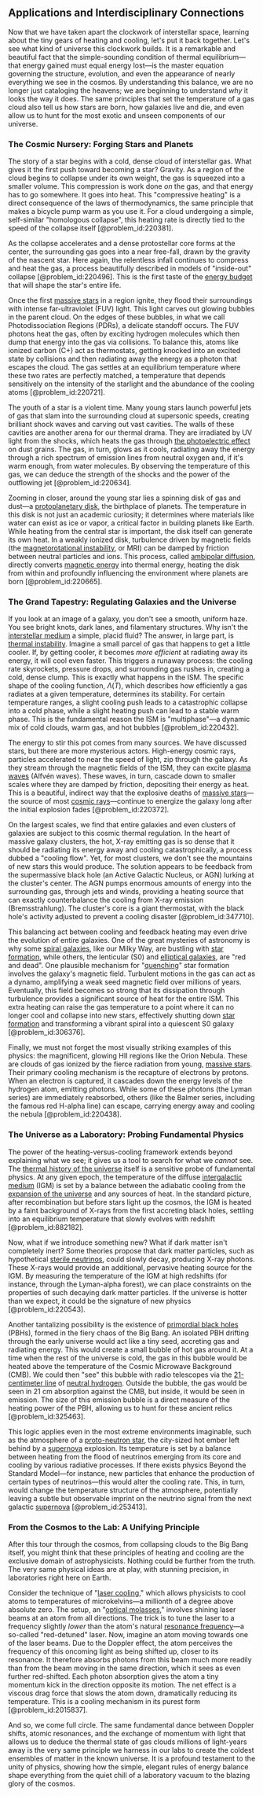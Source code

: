 ## Applications and Interdisciplinary Connections

Now that we have taken apart the clockwork of interstellar space, learning about the tiny gears of heating and cooling, let's put it back together. Let's see what kind of universe this clockwork builds. It is a remarkable and beautiful fact that the simple-sounding condition of thermal equilibrium—that energy gained must equal energy lost—is the master equation governing the structure, evolution, and even the appearance of nearly everything we see in the cosmos. By understanding this balance, we are no longer just cataloging the heavens; we are beginning to understand *why* it looks the way it does. The same principles that set the temperature of a gas cloud also tell us how stars are born, how galaxies live and die, and even allow us to hunt for the most exotic and unseen components of our universe.

### The Cosmic Nursery: Forging Stars and Planets

The story of a star begins with a cold, dense cloud of interstellar gas. What gives it the first push toward becoming a star? Gravity. As a region of the cloud begins to collapse under its own weight, the gas is squeezed into a smaller volume. This compression is work done *on* the gas, and that energy has to go somewhere. It goes into heat. This "compressive heating" is a direct consequence of the laws of thermodynamics, the same principle that makes a bicycle pump warm as you use it. For a cloud undergoing a simple, self-similar "homologous collapse", this heating rate is directly tied to the speed of the collapse itself [@problem_id:220381].

As the collapse accelerates and a dense protostellar core forms at the center, the surrounding gas goes into a near free-fall, drawn by the gravity of the nascent star. Here again, the relentless infall continues to compress and heat the gas, a process beautifully described in models of "inside-out" collapse [@problem_id:220496]. This is the first taste of the [energy budget](@article_id:200533) that will shape the star's entire life.

Once the first [massive stars](@article_id:159390) in a region ignite, they flood their surroundings with intense far-ultraviolet (FUV) light. This light carves out glowing bubbles in the parent cloud. On the edges of these bubbles, in what we call Photodissociation Regions (PDRs), a delicate standoff occurs. The FUV photons heat the gas, often by exciting hydrogen molecules which then dump that energy into the gas via collisions. To balance this, atoms like ionized carbon (C+) act as thermostats, getting knocked into an excited state by collisions and then radiating away the energy as a photon that escapes the cloud. The gas settles at an equilibrium temperature where these two rates are perfectly matched, a temperature that depends sensitively on the intensity of the starlight and the abundance of the cooling atoms [@problem_id:220721].

The youth of a star is a violent time. Many young stars launch powerful jets of gas that slam into the surrounding cloud at supersonic speeds, creating brilliant shock waves and carving out vast cavities. The walls of these cavities are another arena for our thermal drama. They are irradiated by UV light from the shocks, which heats the gas through [the photoelectric effect](@article_id:162308) on dust grains. The gas, in turn, glows as it cools, radiating away the energy through a rich spectrum of emission lines from neutral oxygen and, if it's warm enough, from water molecules. By observing the temperature of this gas, we can deduce the strength of the shocks and the power of the outflowing jet [@problem_id:220634].

Zooming in closer, around the young star lies a spinning disk of gas and dust—a [protoplanetary disk](@article_id:157566), the birthplace of planets. The temperature in this disk is not just an academic curiosity; it determines where materials like water can exist as ice or vapor, a critical factor in building planets like Earth. While heating from the central star is important, the disk itself can generate its own heat. In a weakly ionized disk, turbulence driven by magnetic fields (the [magnetorotational instability](@article_id:158952), or MRI) can be damped by friction between neutral particles and ions. This process, called [ambipolar diffusion](@article_id:270950), directly converts [magnetic energy](@article_id:264580) into thermal energy, heating the disk from within and profoundly influencing the environment where planets are born [@problem_id:220665].

### The Grand Tapestry: Regulating Galaxies and the Universe

If you look at an image of a galaxy, you don't see a smooth, uniform haze. You see bright knots, dark lanes, and filamentary structures. Why isn't the [interstellar medium](@article_id:149537) a simple, placid fluid? The answer, in large part, is [thermal instability](@article_id:151268). Imagine a small parcel of gas that happens to get a little cooler. If, by getting cooler, it becomes *more efficient* at radiating away its energy, it will cool even faster. This triggers a runaway process: the cooling rate skyrockets, pressure drops, and surrounding gas rushes in, creating a cold, dense clump. This is exactly what happens in the ISM. The specific shape of the cooling function, $\Lambda(T)$, which describes how efficiently a gas radiates at a given temperature, determines its stability. For certain temperature ranges, a slight cooling push leads to a catastrophic collapse into a cold phase, while a slight heating push can lead to a stable warm phase. This is the fundamental reason the ISM is "multiphase"—a dynamic mix of cold clouds, warm gas, and hot bubbles [@problem_id:220432].

The energy to stir this pot comes from many sources. We have discussed stars, but there are more mysterious actors. High-energy cosmic rays, particles accelerated to near the speed of light, zip through the galaxy. As they stream through the magnetic fields of the ISM, they can excite [plasma waves](@article_id:195029) (Alfvén waves). These waves, in turn, cascade down to smaller scales where they are damped by friction, depositing their energy as heat. This is a beautiful, indirect way that the explosive deaths of [massive stars](@article_id:159390)—the source of most [cosmic rays](@article_id:158047)—continue to energize the galaxy long after the initial explosion fades [@problem_id:220372].

On the largest scales, we find that entire galaxies and even clusters of galaxies are subject to this cosmic thermal regulation. In the heart of massive galaxy clusters, the hot, X-ray emitting gas is so dense that it should be radiating its energy away and cooling catastrophically, a process dubbed a "cooling flow". Yet, for most clusters, we don't see the mountains of new stars this would produce. The solution appears to be feedback from the supermassive black hole (an Active Galactic Nucleus, or AGN) lurking at the cluster's center. The AGN pumps enormous amounts of energy into the surrounding gas, through jets and winds, providing a heating source that can exactly counterbalance the cooling from X-ray emission (Bremsstrahlung). The cluster's core is a giant thermostat, with the black hole's activity adjusted to prevent a cooling disaster [@problem_id:347710].

This balancing act between cooling and feedback heating may even drive the evolution of entire galaxies. One of the great mysteries of astronomy is why some [spiral galaxies](@article_id:161543), like our Milky Way, are bustling with [star formation](@article_id:159862), while others, the lenticular (S0) and [elliptical galaxies](@article_id:157759), are "red and dead". One plausible mechanism for "[quenching](@article_id:154082)" star formation involves the galaxy's magnetic field. Turbulent motions in the gas can act as a dynamo, amplifying a weak seed magnetic field over millions of years. Eventually, this field becomes so strong that its dissipation through turbulence provides a significant source of heat for the entire ISM. This extra heating can raise the gas temperature to a point where it can no longer cool and collapse into new stars, effectively shutting down [star formation](@article_id:159862) and transforming a vibrant spiral into a quiescent S0 galaxy [@problem_id:306376].

Finally, we must not forget the most visually striking examples of this physics: the magnificent, glowing HII regions like the Orion Nebula. These are clouds of gas ionized by the fierce radiation from young, [massive stars](@article_id:159390). Their primary cooling mechanism is the recapture of electrons by protons. When an electron is captured, it cascades down the energy levels of the hydrogen atom, emitting photons. While some of these photons (the Lyman series) are immediately reabsorbed, others (like the Balmer series, including the famous red H-alpha line) can escape, carrying energy away and cooling the nebula [@problem_id:220438].

### The Universe as a Laboratory: Probing Fundamental Physics

The power of the heating-versus-cooling framework extends beyond explaining what we see; it gives us a tool to search for what we *cannot* see. The [thermal history of the universe](@article_id:161338) itself is a sensitive probe of fundamental physics. At any given epoch, the temperature of the diffuse [intergalactic medium](@article_id:157148) (IGM) is set by a balance between the adiabatic cooling from the [expansion of the universe](@article_id:159987) and any sources of heat. In the standard picture, after recombination but before stars light up the cosmos, the IGM is heated by a faint background of X-rays from the first accreting black holes, settling into an equilibrium temperature that slowly evolves with redshift [@problem_id:882182].

Now, what if we introduce something new? What if dark matter isn't completely inert? Some theories propose that dark matter particles, such as hypothetical [sterile neutrinos](@article_id:158574), could slowly decay, producing X-ray photons. These X-rays would provide an additional, pervasive heating source for the IGM. By measuring the temperature of the IGM at high redshifts (for instance, through the Lyman-alpha forest), we can place constraints on the properties of such decaying dark matter particles. If the universe is hotter than we expect, it could be the signature of new physics [@problem_id:220543].

Another tantalizing possibility is the existence of [primordial black holes](@article_id:155067) (PBHs), formed in the fiery chaos of the Big Bang. An isolated PBH drifting through the early universe would act like a tiny seed, accreting gas and radiating energy. This would create a small bubble of hot gas around it. At a time when the rest of the universe is cold, the gas in this bubble would be heated above the temperature of the Cosmic Microwave Background (CMB). We could then "see" this bubble with radio telescopes via the [21-centimeter line](@article_id:165365) of [neutral hydrogen](@article_id:173777). Outside the bubble, the gas would be seen in 21 cm absorption against the CMB, but inside, it would be seen in emission. The size of this emission bubble is a direct measure of the heating power of the PBH, allowing us to hunt for these ancient relics [@problem_id:325463].

This logic applies even in the most extreme environments imaginable, such as the atmosphere of a [proto-neutron star](@article_id:159805), the city-sized hot ember left behind by a [supernova](@article_id:158957) explosion. Its temperature is set by a balance between heating from the flood of neutrinos emerging from its core and cooling by various radiative processes. If there exists physics Beyond the Standard Model—for instance, new particles that enhance the production of certain types of neutrinos—this would alter the cooling rate. This, in turn, would change the temperature structure of the atmosphere, potentially leaving a subtle but observable imprint on the neutrino signal from the next galactic [supernova](@article_id:158957) [@problem_id:253413].

### From the Cosmos to the Lab: A Unifying Principle

After this tour through the cosmos, from collapsing clouds to the Big Bang itself, you might think that these principles of heating and cooling are the exclusive domain of astrophysicists. Nothing could be further from the truth. The very same physical ideas are at play, with stunning precision, in laboratories right here on Earth.

Consider the technique of "[laser cooling](@article_id:138257)," which allows physicists to cool atoms to temperatures of microkelvins—a millionth of a degree above absolute zero. The setup, an "[optical molasses](@article_id:159227)," involves shining laser beams at an atom from all directions. The trick is to tune the laser to a frequency slightly *lower* than the atom's natural [resonance frequency](@article_id:267018)—a so-called "red-detuned" laser. Now, imagine an atom moving towards one of the laser beams. Due to the Doppler effect, the atom perceives the frequency of this oncoming light as being shifted up, closer to its resonance. It therefore absorbs photons from this beam much more readily than from the beam moving in the same direction, which it sees as even further red-shifted. Each photon absorption gives the atom a tiny momentum kick in the direction opposite its motion. The net effect is a viscous drag force that slows the atom down, dramatically reducing its temperature. This is a cooling mechanism in its purest form [@problem_id:2015837].

And so, we come full circle. The same fundamental dance between Doppler shifts, atomic resonances, and the exchange of momentum with light that allows us to deduce the thermal state of gas clouds millions of light-years away is the very same principle we harness in our labs to create the coldest ensembles of matter in the known universe. It is a profound testament to the unity of physics, showing how the simple, elegant rules of energy balance shape everything from the quiet chill of a laboratory vacuum to the blazing glory of the cosmos.